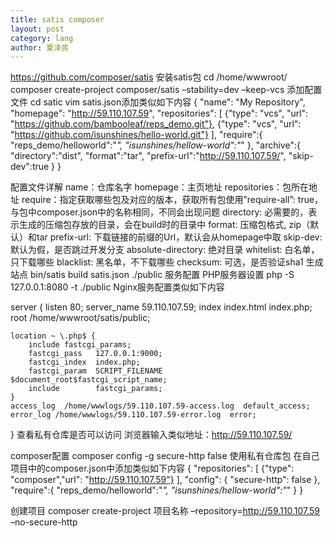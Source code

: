 ```yaml
---
title: satis composer
layout: post
category: lang
author: 夏泽民
---
```

https://github.com/composer/satis
安装satis包
cd /home/wwwroot/
composer create-project composer/satis –stability=dev –keep-vcs
添加配置文件
cd satic
vim satis.json添加类似如下内容
{
    "name": "My Repository",
    "homepage": "http://59.110.107.59",
    "repositories": [
        {"type": "vcs", "url": "https://github.com/bambooleaf/reps_demo.git"},
        {"type": "vcs", "url": "https://github.com/isunshines/hello-world.git"}
    ],
    "require":{
        "reps_demo/helloworld":"*",
        "isunshines/hellow-world":"*"
    },
    "archive":{
        "directory":"dist",
        "format":"tar",
        "prefix-url":"http://59.110.107.59/",
        "skip-dev":true
    }
}
<!-- more -->
配置文件详解
name：仓库名字
homepage：主页地址
repositories：包所在地址
require：指定获取哪些包及对应的版本，获取所有包使用”require-all”: true，与包中composer.json中的名称相同，不同会出现问题
directory: 必需要的，表示生成的压缩包存放的目录，会在build时的目录中
format: 压缩包格式, zip（默认）和tar
prefix-url: 下载链接的前缀的Url，默认会从homepage中取
skip-dev: 默认为假，是否跳过开发分支
absolute-directory: 绝对目录
whitelist: 白名单，只下载哪些
blacklist: 黑名单，不下载哪些
checksum: 可选，是否验证sha1
生成站点
bin/satis build satis.json ./public
服务配置
PHP服务器设置
php -S 127.0.0.1:8080 -t ./public
Nginx服务配置类似如下内容

server {
    listen  80;
    server_name 59.110.107.59;
    index index.html index.php;
    root /home/wwwroot/satis/public;

    location ~ \.php$ {
        include fastcgi_params;
        fastcgi_pass   127.0.0.1:9000;
        fastcgi_index  index.php;
        fastcgi_param  SCRIPT_FILENAME  $document_root$fastcgi_script_name;
        include        fastcgi_params;
    }
    access_log  /home/wwwlogs/59.110.107.59-access.log  default_access;
    error_log /home/wwwlogs/59.110.107.59-error.log  error;
}
查看私有仓库是否可以访问
浏览器输入类似地址：http://59.110.107.59/


composer配置
composer config -g secure-http false
使用私有仓库包
在自己项目中的composer.json中添加类似如下内容
{
  "repositories": [
      {"type": "composer","url": "http://59.110.107.59"}
  ],
  "config": {
      "secure-http": false
  },
  "require":{
      "reps_demo/helloworld":"*",
      "isunshines/hellow-world":"*"
  }
}

创建项目
composer create-project 项目名称 –repository=http://59.110.107.59 –no-secure-http